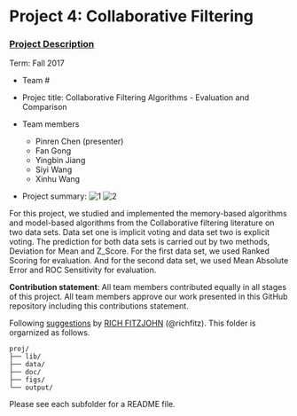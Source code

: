 # Project 4: Collaborative Filtering

### [Project Description](doc/project4_desc.md)

Term: Fall 2017

+ Team #
+ Projec title: Collaborative Filtering Algorithms - Evaluation and Comparison
+ Team members
	+ Pinren Chen (presenter)
	+ Fan Gong
	+ Yingbin Jiang
	+ Siyi Wang
	+ Xinhu Wang
	
+ Project summary: 
![1](../fig/1.jpg)
![2](../fig/2.jpg)

For this project, we studied and implemented the memory-based algorithms and model-based algorithms from the Collaborative filtering literature on two data sets. Data set one is implicit voting and data set two is explicit voting. The prediction for both data sets is carried out by two methods, Deviation for Mean and Z_Score. For the first data set, we used Ranked Scoring for evaluation. And for the second data set, we used Mean Absolute Error and ROC Sensitivity for evaluation.
 
	
**Contribution statement**: All team members contributed equally in all stages of this project. All team members approve our work presented in this GitHub repository including this contributions statement. 

Following [suggestions](http://nicercode.github.io/blog/2013-04-05-projects/) by [RICH FITZJOHN](http://nicercode.github.io/about/#Team) (@richfitz). This folder is orgarnized as follows.

```
proj/
├── lib/
├── data/
├── doc/
├── figs/
└── output/
```

Please see each subfolder for a README file.
